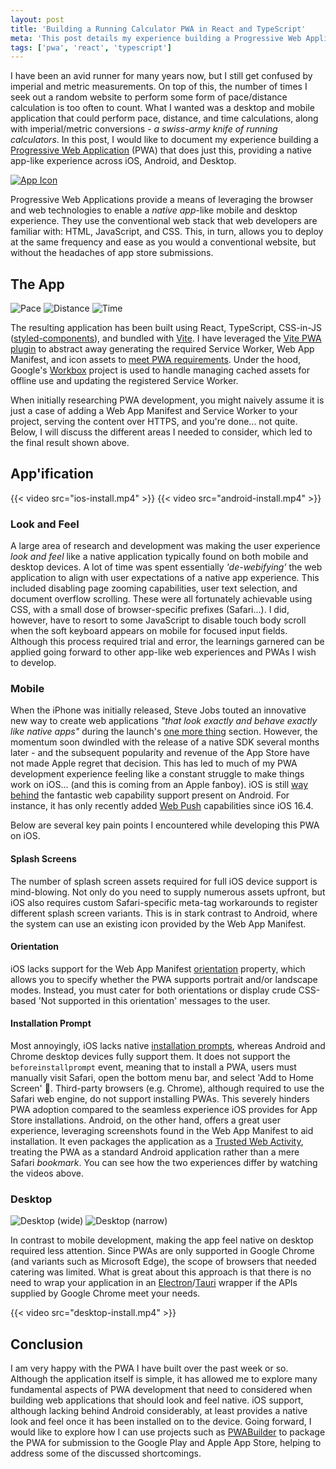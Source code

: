 ```yaml
---
layout: post
title: 'Building a Running Calculator PWA in React and TypeScript'
meta: 'This post details my experience building a Progressive Web Application (PWA) in React and TypeScript to calculate running pace, time, and distance. It explores key PWA features, including offline support, installation, and a native app-like experience across devices.'
tags: ['pwa', 'react', 'typescript']
---
```


I have been an avid runner for many years now, but I still get confused by imperial and metric measurements.
On top of this, the number of times I seek out a random website to perform some form of pace/distance calculation is too often to count.
What I wanted was a desktop and mobile application that could perform pace, distance, and time calculations, along with imperial/metric conversions - _a swiss-army knife of running calculators_.
In this post, I would like to document my experience building a [Progressive Web Application](https://web.dev/articles/what-are-pwas) (PWA) that does just this, providing a native app-like experience across iOS, Android, and Desktop.

<!--more-->

[![App Icon](app-icon.png)](https://eddmann.com/running-calculator/)

Progressive Web Applications provide a means of leveraging the browser and web technologies to enable a _native app_-like mobile and desktop experience.
They use the conventional web stack that web developers are familiar with: HTML, JavaScript, and CSS.
This, in turn, allows you to deploy at the same frequency and ease as you would a conventional website, but without the headaches of app store submissions.

## The App

![Pace](ios-pace.png) ![Distance](ios-distance.png) ![Time](ios-time.png)

The resulting application has been built using React, TypeScript, CSS-in-JS ([styled-components](https://styled-components.com/)), and bundled with [Vite](https://vitejs.dev/).
I have leveraged the [Vite PWA plugin](https://vite-pwa-org.netlify.app/) to abstract away generating the required Service Worker, Web App Manifest, and icon assets to [meet PWA requirements](https://developer.mozilla.org/en-US/docs/Web/Progressive_web_apps/Tutorials/js13kGames/Installable_PWAs#requirements).
Under the hood, Google's [Workbox](https://developer.chrome.com/docs/workbox/) project is used to handle managing cached assets for offline use and updating the registered Service Worker.

When initially researching PWA development, you might naively assume it is just a case of adding a Web App Manifest and Service Worker to your project, serving the content over HTTPS, and you're done... not quite.
Below, I will discuss the different areas I needed to consider, which led to the final result shown above.

## App'ification

{{< video src="ios-install.mp4" >}} {{< video src="android-install.mp4" >}}

### Look and Feel

A large area of research and development was making the user experience _look and feel_ like a native application typically found on both mobile and desktop devices.
A lot of time was spent essentially _'de-webifying'_ the web application to align with user expectations of a native app experience.
This included disabling page zooming capabilities, user text selection, and document overflow scrolling.
These were all fortunately achievable using CSS, with a small dose of browser-specific prefixes (Safari...).
I did, however, have to resort to some JavaScript to disable touch body scroll when the soft keyboard appears on mobile for focused input fields.
Although this process required trial and error, the learnings garnered can be applied going forward to other app-like web experiences and PWAs I wish to develop.

### Mobile

When the iPhone was initially released, Steve Jobs touted an innovative new way to create web applications _"that look exactly and behave exactly like native apps"_ during the launch's [one more thing](https://www.youtube.com/watch?v=ZlE7dzoD6GA) section.
However, the momentum soon dwindled with the release of a native SDK several months later - and the subsequent popularity and revenue of the App Store have not made Apple regret that decision.
This has led to much of my PWA development experience feeling like a constant struggle to make things work on iOS... (and this is coming from an Apple fanboy).
iOS is still [way behind](https://firt.dev/notes/pwa-ios/) the fantastic web capability support present on Android.
For instance, it has only recently added [Web Push](https://developer.mozilla.org/en-US/docs/Web/API/Push_API) capabilities since iOS 16.4.

Below are several key pain points I encountered while developing this PWA on iOS.

#### Splash Screens

The number of splash screen assets required for full iOS device support is mind-blowing.
Not only do you need to supply numerous assets upfront, but iOS also requires custom Safari-specific meta-tag workarounds to register different splash screen variants.
This is in stark contrast to Android, where the system can use an existing icon provided by the Web App Manifest.

#### Orientation

iOS lacks support for the Web App Manifest [orientation](https://developer.mozilla.org/en-US/docs/Web/Manifest/orientation) property, which allows you to specify whether the PWA supports portrait and/or landscape modes.
Instead, you must cater for both orientations or display crude CSS-based 'Not supported in this orientation' messages to the user.

#### Installation Prompt

Most annoyingly, iOS lacks native [installation prompts](https://web.dev/learn/pwa/installation-prompt), whereas Android and Chrome desktop devices fully support them.
It does not support the `beforeinstallprompt` event, meaning that to install a PWA, users must manually visit Safari, open the bottom menu bar, and select 'Add to Home Screen' 🤦.
Third-party browsers (e.g. Chrome), although required to use the Safari web engine, do not support installing PWAs.
This severely hinders PWA adoption compared to the seamless experience iOS provides for App Store installations.
Android, on the other hand, offers a great user experience, leveraging screenshots found in the Web App Manifest to aid installation.
It even packages the application as a [Trusted Web Activity](https://developer.chrome.com/docs/android/trusted-web-activity/), treating the PWA as a standard Android application rather than a mere Safari _bookmark_.
You can see how the two experiences differ by watching the videos above.

### Desktop

![Desktop (wide)](desktop-wide-pace.png) ![Desktop (narrow)](desktop-narrow-pace.png)

In contrast to mobile development, making the app feel native on desktop required less attention.
Since PWAs are only supported in Google Chrome (and variants such as Microsoft Edge), the scope of browsers that needed catering was limited.
What is great about this approach is that there is no need to wrap your application in an [Electron](https://www.electronjs.org/)/[Tauri](https://tauri.app/) wrapper if the APIs supplied by Google Chrome meet your needs.

{{< video src="desktop-install.mp4" >}}

## Conclusion

I am very happy with the PWA I have built over the past week or so.
Although the application itself is simple, it has allowed me to explore many fundamental aspects of PWA development that need to considered when building web applications that should look and feel native.
iOS support, although lacking behind Android considerably, at least provides a native look and feel once it has been installed on to the device.
Going forward, I would like to explore how I can use projects such as [PWABuilder](https://www.pwabuilder.com/) to package the PWA for submission to the Google Play and Apple App Store, helping to address some of the discussed shortcomings.

